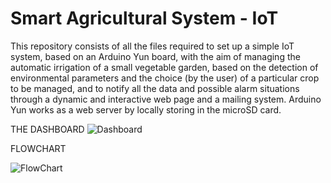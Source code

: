 # Smart Agricultural System - IoT

This repository consists of all the files required to set up a simple IoT system, based on an Arduino Yun board, with the aim of managing the automatic irrigation of a small vegetable garden, based on the detection of environmental parameters and the choice (by the user) of a particular crop to be managed, and to notify all the data and possible alarm situations through a dynamic and interactive web page and a mailing system. Arduino Yun works as a web server by locally storing in the microSD card.


THE DASHBOARD
![Dashboard](https://user-images.githubusercontent.com/26322085/115974181-47ca9d80-a55b-11eb-9277-fe965e0fb18a.png)


FLOWCHART

![FlowChart](https://user-images.githubusercontent.com/26322085/115974357-549bc100-a55c-11eb-9ec6-23f6038b33a6.png)
